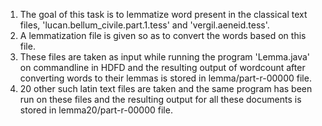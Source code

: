 1. The goal of this task is to lemmatize word present in the classical text files, 'lucan.bellum_civile.part.1.tess' and 'vergil.aeneid.tess'.
2. A lemmatization file is given so as to convert the words based on this file.
3. These files are taken as input while running the program 'Lemma.java' on commandline in HDFD and the resulting output of wordcount after converting words to their lemmas is stored in lemma/part-r-00000 file.
4. 20 other such latin text files are taken and the same program has been run on these files and the resulting output for all these documents is stored in lemma20/part-r-00000 file.
